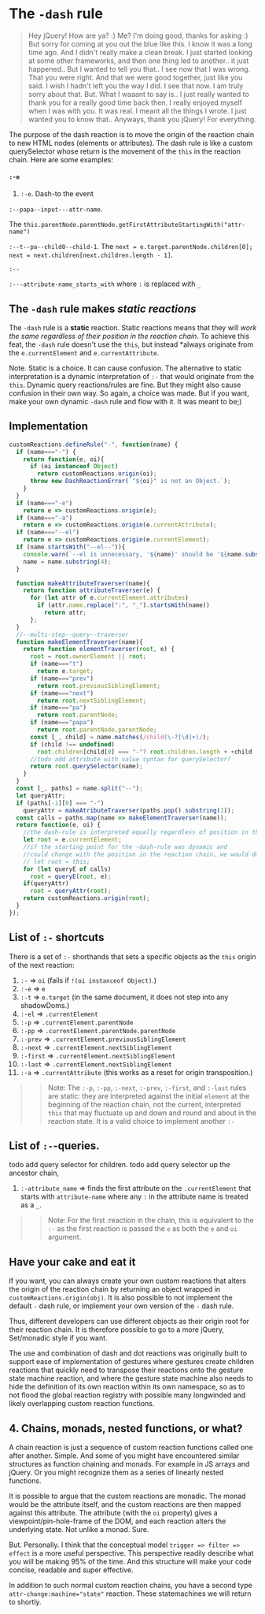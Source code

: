 # The `-dash` rule

> Hey jQuery! How are ya? :) Me? I'm doing good, thanks for asking :) But sorry for coming at you out the blue like this. I know it was a long time ago. And I didn't really make a clean break. I just started looking at some other frameworks, and then one thing led to another.. it just happened.. But I wanted to tell you that.. I see now that I was wrong. That you were right. And that we were good together, just like you said. I wish I hadn't left you the way I did. I see that now. I am truly sorry about that. But. What I waaant to say is.. I just really wanted to thank you for a really good time back then. I really enjoyed myself when I was with you. It was real. I meant all the things I wrote. I just wanted you to know that.. Anyways, thank you jQuery! For everything.

The purpose of the dash reaction is to move the origin of the reaction chain to new HTML nodes (elements or attributes). The dash rule is like a custom querySelector whose return is the movement of the `this` in the reaction chain. Here are some examples:

#### `:-e`
1. `:-e`. Dash-to the event 

`:--papa--input---attr-name`. 

The `this.parentNode.parentNode.getFirstAttributeStartingWith("attr-name")`

`:--t--pa--child0--child-1`. The `next = e.target.parentNode.children[0]; next = next.children[next.children.length - 1]`.

`:--`

`:---attribute-name_starts_with` where `:` is replaced with `_`

## The `-dash` rule makes *static reactions*

The `-dash` rule is a **static** reaction. Static reactions means that they will *work the same regardless of their position in the reaction chain*. To achieve this feat, the `-dash` rule doesn't use the `this`, but instead *always originate from the `e.currentElement` and `e.currentAttribute`.

Note. Static is a choice. It can cause confusion. The alternative to static interpretation is a dynamic interpretation of `:-` that would originate from the `this`. Dynamic query reactions/rules are fine. But they might also cause confusion in their own way. So again, a choice was made. But if you want, make your own dynamic `-dash` rule and flow with it. It was meant to be;)


## Implementation

```js
customReactions.defineRule("-", function(name) {
  if (name==="-") {
    return function(e, oi){
      if (oi instanceof Object)
        return customReactions.origin(oi);
      throw new DashReactionError(`"${oi}" is not an Object.`);
    }
  }
  if (name==="-e")
    return e => customReactions.origin(e);
  if (name==="-a")
    return e => customReactions.origin(e.currentAttribute);
  if (name==="--el")
    return e => customReactions.origin(e.currentElement);
  if (name.startsWith("--el--")){
    console.warn(`--el is unnecessary, '${name}' should be '${name.substring(4)}'.`):
    name = name.substring(4);
  }

  function makeAttributeTraverser(name){
    return function attributeTraverser(e) {
      for (let attr of e.currentElement.attributes)
        if (attr.name.replace(":", "_").startsWith(name))
          return attr;
      };
  }
  //--multi-step--query--traverser
  function makeElementTraverser(name){
    return function elementTraverser(root, e) {
      root = root.ownerElement || root;
      if (name==="t")
        return e.target;
      if (name==="prev")
        return root.previousSiblingElement;
      if (name==="next")
        return root.nextSiblingElement;
      if (name==="pa")
        return root.parentNode;
      if (name==="papa")
        return root.parentNode.parentNode;
      const [_, child] = name.matches(/child(\-?[\d]+)/);
      if (child !== undefined) 
        root.children[child[0] === "-"? root.children.length + +child : +child];
      //todo add attribute with value syntax for querySelector?
      return root.querySelector(name); 
    }
  }
  const [_, paths] = name.split("--");
  let queryAttr;
  if (paths[-1][0] === "-")
    queryAttr = makeAtributeTraverser(paths.pop().substring(1));
  const calls = paths.map(name => makeElementTraverser(name));
  return function(e, oi) {
    //the dash-rule is interpreted equally regardless of position in the reaction chain. It is static
    let root = e.currentElement;
    //if the starting point for the -dash-rule was dynamic and 
    //could change with the position in the reaction chain, we would do:
    // let root = this;  
    for (let queryE of calls)
      root = queryE(root, e);
    if(queryAttr)
      root = queryAttr(root);
    return customReactions.origin(root);
  }
});
```




## List of `:-` shortcuts

There is a set of `:-` shorthands that sets a specific objects as the `this` origin of the next reaction:
1. `:-` => `oi` (fails if `!(oi instanceof Object)`.)
2. `:-e` => `e`
3. `:-t` => `e.target` (in the same document, it does not step into any shadowDoms.)
4. `:-el` => `.currentElement`
5. `:-p` => `.currentElement.parentNode`
6. `:-pp` => `.currentElement.parentNode.parentNode` 
7. `:-prev` => `.currentElement.previousSiblingElement`
8. `:-next` => `.currentElement.nextSiblingElement`
8. `:-first` => `.currentElement.nextSiblingElement`
8. `:-last` => `.currentElement.nextSiblingElement`
9. `:-a` => `.currentAttribute` (this works as a reset for origin transposition.)

>> Note: The `:-p`, `:-pp`, `:-next`, `:-prev`, `:-first`, and `:-last` rules are static: they are interpreted against the initial `element` at the beginning of the reaction chain, not the current, interpreted `this` that may fluctuate up and down and round and about in the reaction state.  It is a valid choice to implement another `:-` 

## List of `:-`-queries.

todo add query selector for children.
todo add query selector up the ancestor chain,

1. `:-attribute_name` => finds the first attribute on the `.currentElement` that starts with `attribute-name` where any `:` in the attribute name is treated as a `_`.

>> Note: For the first :reaction in the chain, this is equivalent to the `:-` as the first reaction is passed the `e` as both the `e` and `oi` argument.

## Have your cake and eat it

If you want, you can always create your own custom reactions that alters the origin of the reaction chain by returning an object wrapped in `customReactions.origin(obj)`. It is also possible to not implement the default `-` dash rule, or implement your own version of the `-` dash rule.

Thus, different developers can use different objects as their origin root for their reaction chain. It is therefore possible to go to a more jQuery, Set/monadic style if you want. 

The use and combination of dash and dot reactions was originally built to support ease of implementation of gestures where gestures create children reactions that quickly need to transpose their reactions onto the gesture state machine reaction, and where the gesture state machine also needs to hide the definition of its own reaction within its own namespace, so as to not flood the global reaction registry with possible many longwinded and likely overlapping custom reaction functions.

## 4. Chains, monads, nested functions, or what?

A chain reaction is just a sequence of custom reaction functions called one after another. Simple. And some of you might have encountered similar structures as function chaining and monads. For example in JS arrays and jQuery. Or you might recognize them as a series of linearly nested functions.
 
It is possible to argue that the custom reactions are monadic. The monad would be the attribute itself, and the custom reactions are then mapped against this attribute. The attribute (with the `oi` property) gives a viewpoint/pin-hole-frame of the DOM, and each reaction alters the underlying state. Not unlike a monad. Sure.

But. Personally. I think that the conceptual model `trigger => filter => effect` is a more useful perspective. This perspective readily describe what you will be making 95% of the time. And this structure will make your code concise, readable and super effective.

In addition to such normal custom reaction chains, you have a second type `attr-change:machine="state"` reaction. These statemachines we will return to shortly.
